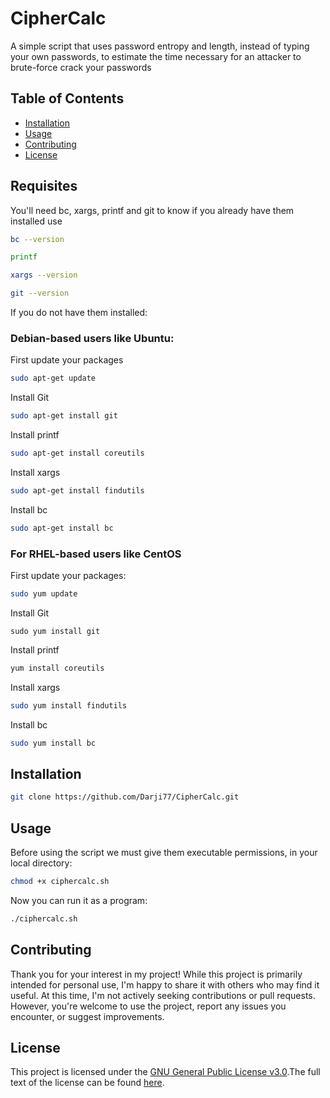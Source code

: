 # CipherCalc

A simple script that uses password entropy and length, instead of typing your own passwords, to estimate the time necessary for an attacker to brute-force crack your passwords

## Table of Contents

- [Installation](#installation)
- [Usage](#usage)
- [Contributing](#contributing)
- [License](#license)

## Requisites
You'll need bc, xargs, printf and git to know if you already have them installed use
```bash
bc --version
```

```bash
printf
```

```bash
xargs --version
```

```bash
git --version
```

If you do not have them installed:

### Debian-based users like Ubuntu:
First update your packages
```bash
sudo apt-get update
```

Install Git
```bash
sudo apt-get install git
```

Install printf
```bash
sudo apt-get install coreutils
```

Install xargs
```bash
sudo apt-get install findutils
```

Install bc
```bash
sudo apt-get install bc
```



### For RHEL-based users like CentOS
First update your packages:
```bash
sudo yum update
```

Install Git
```
sudo yum install git
```

Install printf
```bash
yum install coreutils
```

Install xargs
```bash
sudo yum install findutils
```

Install bc
```bash
sudo yum install bc
```



## Installation

```bash
git clone https://github.com/Darji77/CipherCalc.git
```

## Usage
Before using the script we must give them executable permissions, in your local directory:
```bash
chmod +x ciphercalc.sh
```

Now you can run it as a program:

```bash
./ciphercalc.sh
```



## Contributing

Thank you for your interest in my project! While this project is primarily intended for personal use, I'm happy to share it with others who may find it useful. At this time, I'm not actively seeking contributions or pull requests. However, you're welcome to use the project, report any issues you encounter, or suggest improvements.



## License

This project is licensed under the [GNU General Public License v3.0](https://www.gnu.org/licenses/gpl-3.0.en.html).The full text of the license can be found [here](./license.txt).
